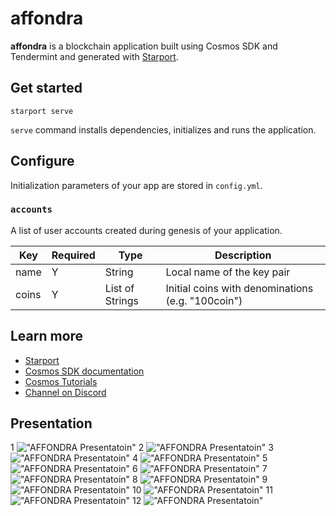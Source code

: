 # affondra

**affondra** is a blockchain application built using Cosmos SDK and Tendermint and generated with [Starport](https://github.com/tendermint/starport).

## Get started

```
starport serve
```

`serve` command installs dependencies, initializes and runs the application.

## Configure

Initialization parameters of your app are stored in `config.yml`.

### `accounts`

A list of user accounts created during genesis of your application.

| Key   | Required | Type            | Description                                       |
| ----- | -------- | --------------- | ------------------------------------------------- |
| name  | Y        | String          | Local name of the key pair                        |
| coins | Y        | List of Strings | Initial coins with denominations (e.g. "100coin") |

## Learn more

- [Starport](https://github.com/tendermint/starport)
- [Cosmos SDK documentation](https://docs.cosmos.network)
- [Cosmos Tutorials](https://tutorials.cosmos.network)
- [Channel on Discord](https://discord.gg/W8trcGV)

## Presentation

1
!["AFFONDRA Presentatoin"](./vue/src/assets/presentation/1.jpg)
2
!["AFFONDRA Presentatoin"](./vue/src/assets/presentation/2.jpg)
3
!["AFFONDRA Presentatoin"](./vue/src/assets/presentation/3.jpg)
4
!["AFFONDRA Presentatoin"](./vue/src/assets/presentation/4.jpg)
5
!["AFFONDRA Presentatoin"](./vue/src/assets/presentation/5.jpg)
6
!["AFFONDRA Presentatoin"](./vue/src/assets/presentation/6.jpg)
7
!["AFFONDRA Presentatoin"](./vue/src/assets/presentation/7.jpg)
8
!["AFFONDRA Presentatoin"](./vue/src/assets/presentation/8.jpg)
9
!["AFFONDRA Presentatoin"](./vue/src/assets/presentation/9.jpg)
10
!["AFFONDRA Presentatoin"](./vue/src/assets/presentation/10.jpg)
11
!["AFFONDRA Presentatoin"](./vue/src/assets/presentation/11.jpg)
12
!["AFFONDRA Presentatoin"](./vue/src/assets/presentation/12.jpg)